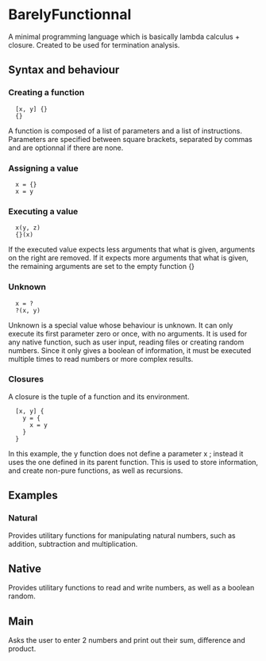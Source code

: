 # BarelyFunctionnal

A minimal programming language which is basically lambda calculus + closure.
Created to be used for termination analysis.

## Syntax and behaviour

### Creating a function

```
  [x, y] {}
  {}
```

A function is composed of a list of parameters and a list of instructions.
Parameters are specified between square brackets, separated by commas and are optionnal if there are none.

### Assigning a value

```
  x = {}
  x = y
```

### Executing a value

```
  x(y, z)
  {}(x)
```

If the executed value expects less arguments that what is given, arguments on the right are removed.
If it expects more arguments that what is given, the remaining arguments are set to the empty function {}

### Unknown

```
  x = ?
  ?(x, y)
```

Unknown is a special value whose behaviour is unknown. It can only execute its first parameter zero or once, with no arguments. 
It is used for any native function, such as user input, reading files or creating random numbers.
Since it only gives a boolean of information, it must be executed multiple times to read numbers or more complex results.

### Closures

A closure is the tuple of a function and its environment.

```
  [x, y] {
    y = {
      x = y
    }
  }

```

In this example, the y function does not define a parameter x ; instead it uses the one defined in its parent function.
This is used to store information, and create non-pure functions, as well as recursions.

## Examples

### Natural

Provides utilitary functions for manipulating natural numbers, such as addition, subtraction and multiplication.

## Native

Provides utilitary functions to read and write numbers, as well as a boolean random.

## Main

Asks the user to enter 2 numbers and print out their sum, difference and product.
